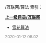 /互联网/算法 索引：


**[上一级目录/互联网](/互联网/index.md)**

- [雪花算法](/互联网/算法/雪花算法.md)


<font size=2 color='grey'> 2020-01-12 08:02 </font>